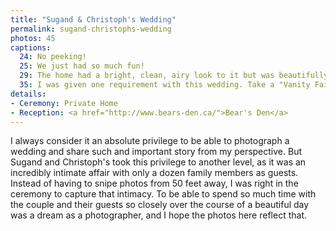 ```yaml
---
title: "Sugand & Christoph's Wedding"
permalink: sugand-christophs-wedding
photos: 45
captions:
  24: No peeking!
  25: We just had so much fun!
  29: The home had a bright, clean, airy look to it but was beautifully punched up with colour.
  35: I was given one requirement with this wedding. Take a "Vanity Fair" shot. Here it is.
details:
- Ceremony: Private Home
- Reception: <a href="http://www.bears-den.ca/">Bear's Den</a>
---
```

I always consider it an absolute privilege to be able to photograph a wedding and share such and important story from my perspective. But Sugand and Christoph's took this privilege to another level, as it was an incredibly intimate affair with only a dozen family members as guests. Instead of having to snipe photos from 50 feet away, I was right in the ceremony to capture that intimacy. To be able to spend so much time with the couple and their guests so closely over the course of a beautiful day was a dream as a photographer, and I hope the photos here reflect that.